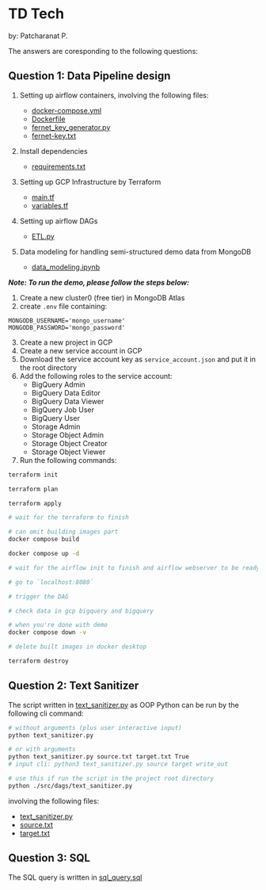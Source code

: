 # TD Tech

by: Patcharanat P.

The answers are coresponding to the following questions:

## Question 1: Data Pipeline design

1. Setting up airflow containers, involving the following files:
    - [docker-compose.yml](./docker-compose.yml)
    - [Dockerfile](./Dockerfile)
    - [fernet_key_generator.py](./fernet_key_generator.py)
    - [fernet-key.txt](./fernet-key.txt)

2. Install dependencies
    - [requirements.txt](./requirements.txt)

3. Setting up GCP Infrastructure by Terraform
    - [main.tf](./terraform/main.tf)
    - [variables.tf](./terraform/variables.tf)

4. Setting up airflow DAGs
    - [ETL.py](./src/dags/ETL.py)

5. Data modeling for handling semi-structured demo data from MongoDB
    - [data_modeling.ipynb](./data_modeling.ipynb)

***Note: To run the demo, please follow the steps below:***
1. Create a new cluster0 (free tier) in MongoDB Atlas
2. create `.env` file containing:
```
MONGODB_USERNAME='mongo_username'
MONGODB_PASSWORD='mongo_password'
```
3. Create a new project in GCP
4. Create a new service account in GCP
5. Download the service account key as `service_account.json` and put it in the root directory
6. Add the following roles to the service account:
    - BigQuery Admin
    - BigQuery Data Editor
    - BigQuery Data Viewer
    - BigQuery Job User
    - BigQuery User
    - Storage Admin
    - Storage Object Admin
    - Storage Object Creator
    - Storage Object Viewer
7. Run the following commands:
```bash
terraform init

terraform plan

terraform apply

# wait for the terraform to finish

# can omit building images part
docker compose build

docker compose up -d

# wait for the airflow init to finish and airflow webserver to be ready

# go to `localhost:8080`

# trigger the DAG

# check data in gcp bigquery and bigquery

# when you're done with demo
docker compose down -v

# delete built images in docker desktop

terraform destroy
```

## Question 2: Text Sanitizer

The script written in [text_sanitizer.py](./src/dags/text_sanitizer.py) as OOP Python can be run by the following cli command:

```bash
# without arguments (plus user interactive input)
python text_sanitizer.py

# or with arguments
python text_sanitizer.py source.txt target.txt True
# input cli: python3 text_sanitizer.py source target write_out

# use this if run the script in the project root directory
python ./src/dags/text_sanitizer.py
```

involving the following files:
- [text_sanitizer.py](./src/dags/text_sanitizer.py)
- [source.txt](./src/dags/source.txt)
- [target.txt](./src/dags/target.txt)

## Question 3: SQL

The SQL query is written in [sql_query.sql](./sql_query.sql)